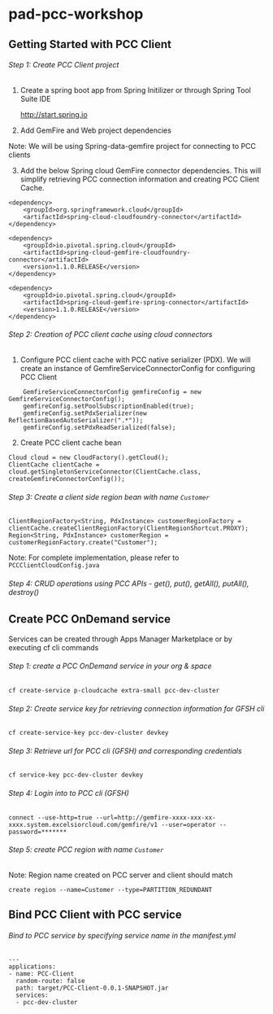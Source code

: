 # pad-pcc-workshop

## Getting Started with PCC Client

###### Step 1: Create PCC Client project

1. Create a spring boot app from Spring Initilizer or through Spring Tool Suite IDE

	http://start.spring.io

2. Add GemFire and Web project dependencies 

 Note: We will be using Spring-data-gemfire project for connecting to PCC clients


3. Add the below Spring cloud GemFire connector dependencies. This will simplify retrieving PCC connection information and creating PCC Client Cache.

```
<dependency>
	<groupId>org.springframework.cloud</groupId>
	<artifactId>spring-cloud-cloudfoundry-connector</artifactId>
</dependency>

<dependency>
	<groupId>io.pivotal.spring.cloud</groupId>
	<artifactId>spring-cloud-gemfire-cloudfoundry-connector</artifactId>
	<version>1.1.0.RELEASE</version>
</dependency>

<dependency>
	<groupId>io.pivotal.spring.cloud</groupId>
	<artifactId>spring-cloud-gemfire-spring-connector</artifactId>
	<version>1.1.0.RELEASE</version>
</dependency>
```

###### Step 2: Creation of PCC client cache using cloud connectors

1. Configure PCC client cache with PCC native serializer (PDX). We will create an instance of GemfireServiceConnectorConfig for configuring PCC Client

```
    GemfireServiceConnectorConfig gemfireConfig = new GemfireServiceConnectorConfig();
    gemfireConfig.setPoolSubscriptionEnabled(true);
    gemfireConfig.setPdxSerializer(new ReflectionBasedAutoSerializer(".*"));
    gemfireConfig.setPdxReadSerialized(false);

```
2. Create PCC client cache bean

```
Cloud cloud = new CloudFactory().getCloud();
ClientCache clientCache = cloud.getSingletonServiceConnector(ClientCache.class,  createGemfireConnectorConfig());

```

###### Step 3: Create a client side region bean with name `Customer`

```
ClientRegionFactory<String, PdxInstance> customerRegionFactory = clientCache.createClientRegionFactory(ClientRegionShortcut.PROXY);
Region<String, PdxInstance> customerRegion = customerRegionFactory.create("Customer");
```

Note: For complete implementation, please refer to `PCCClientCloudConfig.java`


###### Step 4: CRUD operations using PCC APIs - get(), put(), getAll(), putAll(), destroy()


## Create PCC OnDemand service
Services can be created through Apps Manager Marketplace or by executing cf cli commands

###### Step 1: create a PCC OnDemand service in your org & space

```
cf create-service p-cloudcache extra-small pcc-dev-cluster

```

###### Step 2: Create service key for retrieving connection information for GFSH cli

```
cf create-service-key pcc-dev-cluster devkey
```

###### Step 3: Retrieve url for PCC cli (GFSH) and corresponding credentials 

```
cf service-key pcc-dev-cluster devkey
```

###### Step 4: Login into to PCC cli (GFSH)

```
connect --use-http=true --url=http://gemfire-xxxx-xxx-xx-xxxx.system.excelsiorcloud.com/gemfire/v1 --user=operator --password=*******
```

###### Step 5: create PCC region with name `Customer`

Note: Region name created on PCC server and client should match

```
create region --name=Customer --type=PARTITION_REDUNDANT
```

## Bind PCC Client with PCC service

###### Bind to PCC service by specifying service name in the manifest.yml

```
---
applications:
- name: PCC-Client
  random-route: false
  path: target/PCC-Client-0.0.1-SNAPSHOT.jar
  services:
  - pcc-dev-cluster
```


